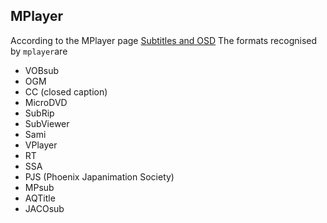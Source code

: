 
##  MPlayer 


According to the MPlayer page [Subtitles and OSD](http://www.mplayerhq.hu/DOCS/HTML/en/subosd.htm) The formats recognised by `mplayer`are

+ VOBsub
+ OGM
+ CC (closed caption)
+ MicroDVD
+ SubRip
+ SubViewer
+ Sami
+ VPlayer
+ RT
+ SSA
+ PJS (Phoenix Japanimation Society)
+ MPsub
+ AQTitle
+ JACOsub


